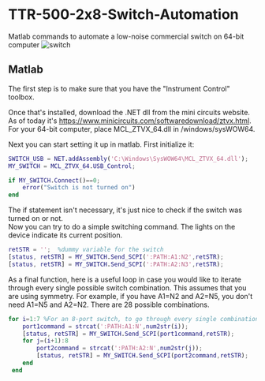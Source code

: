 # TTR-500-2x8-Switch-Automation
Matlab commands to automate a low-noise commercial switch on 64-bit computer
![switch](https://github.com/alailink/MiniCircuits-2x8-Switch-Automation/blob/master/switch.jpg)  

## Matlab
The first step is to make sure that you have the "Instrument Control" toolbox.  

Once that's installed, download the .NET dll from the mini circuits website. As of today it's https://www.minicircuits.com/softwaredownload/ztvx.html. For your 64-bit computer, place MCL_ZTVX_64.dll in /windows/sysWOW64.  

Next you can start setting it up in matlab. First initialize it:  
```matlab
SWITCH_USB = NET.addAssembly('C:\Windows\SysWOW64\MCL_ZTVX_64.dll');
MY_SWITCH = MCL_ZTVX_64.USB_Control;

if MY_SWITCH.Connect()==0;
    error("Switch is not turned on")
end
```
The if statement isn't necessary, it's just nice to check if the switch was turned on or not.  
Now you can try to do a simple switching command. The lights on the device indicate its current position.  
```matlab
retSTR = '';  %dummy variable for the switch
[status, retSTR] = MY_SWITCH.Send_SCPI(':PATH:A1:N2',retSTR);
[status, retSTR] = MY_SWITCH.Send_SCPI(':PATH:A2:N3',retSTR);
```  
As a final function, here is a useful loop in case you would like to iterate through every single possible switch combination. This assumes that you are using symmetry. For example, if you have A1=N2 and A2=N5, you don't need A1=N5 and A2=N2. There are 28 possible combinations.
```matlab
for i=1:7 %For an 8-port switch, to go through every single combination
	port1command = strcat(':PATH:A1:N',num2str(i));
	[status, retSTR] = MY_SWITCH.Send_SCPI(port1command,retSTR);
	for j=(i+1):8 
		port2command = strcat(':PATH:A2:N',num2str(j));
		[status, retSTR] = MY_SWITCH.Send_SCPI(port2command,retSTR);
	end
 end
```  

